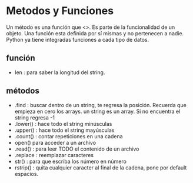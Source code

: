 # Metodos y Funciones
Un método es una función que <<pertenece a un objeto>>. Es parte de la funcionalidad de un objeto.
Una función esta definida por sí mismas y no pertenecen a nadie.
Python ya tiene integradas funciones a cada tipo de datos. 
## función
- len : para saber la longitud del string.
## métodos
- .find : buscar dentro de un string, te regresa la posición. Recuerda que empieza en cero los arrays. 
    un string es un array. Si no encuentra el string regresa -1
- .lower() : hace todo el string minúsculas
- .upper() : hace todo el string mayúsculas
- .count() : contar repeticiones en una cadena
- open() para acceder a un archivo
- .read() : para leer TODO el contenido de un archivo
- .replace : reemplazar caracteres
- str() : para que escriba los número en número
- rstrip() : quita cualquier caracter al final de la cadena, pone por default espacios.


